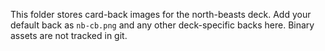 This folder stores card-back images for the north-beasts deck.
Add your default back as `nb-cb.png` and any other deck-specific backs here.
Binary assets are not tracked in git.
